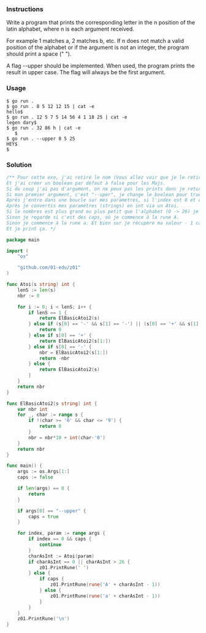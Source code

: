 ### Instructions

Write a program that prints the corresponding letter in the n position of the latin alphabet, where n is each argument received.

For example 1 matches a, 2 matches b, etc. If n does not match a valid position of the alphabet or if the argument is not an integer, the program should print a space (" ").

A flag --upper should be implemented. When used, the program prints the result in upper case. The flag will always be the first argument.

### Usage

```console
$ go run .
$ go run . 8 5 12 12 15 | cat -e
hello$
$ go run . 12 5 7 5 14 56 4 1 18 25 | cat -e
legen dary$
$ go run . 32 86 h | cat -e
   $
$ go run . --upper 8 5 25
HEY$
$
```

### Solution

```go
/** Pour cette exo, j'ai retiré le nom (Vous allez voir que je le retire très souvent).
Et j'ai créer un boolean par défaut à false pour les Majs.
Si du coup j'ai pas d'argument, on ne peux pas les prints donc je return.
Si mon premier argument, c'est "--uper", je change le boolean pour true.
Après j'entre dans une boucle sur mes parametres, si l'index est 0 et que les caps sont activés, je passe
Après je convertis mes paramètres (strings) en int via un Atoi.
Si le nombres est plus grand ou plus petit que l'alphabet (O -> 26) je print un ' '.
Sinon je regarde si c'est des caps, où je commence à la rune A.
Sinon je commence à la rune a. Et bien sur je récupère ma valeur - 1 car 1 = a ou A.
Et je print ça. */

package main

import (
	"os"

	"github.com/01-edu/z01"
)

func Atoi(s string) int {
	lenS := len(s)
	nbr := 0

	for i := 0; i < lenS; i++ {
		if lenS == 1 {
			return ElBasicAtoi2(s)
		} else if (s[0] == '-' && s[1] == '-') || (s[0] == '+' && s[1] == '+') {
			return 0
		} else if s[0] == '+' {
			return ElBasicAtoi2(s[1:])
		} else if s[0] == '-' {
			nbr = ElBasicAtoi2(s[1:])
			return -nbr
		} else {
			return ElBasicAtoi2(s)
		}
	}
	return nbr
}

func ElBasicAtoi2(s string) int {
	var nbr int
	for _, char := range s {
		if !(char >= '0' && char <= '9') {
			return 0
		}
		nbr = nbr*10 + int(char-'0')
	}
	return nbr
}

func main() {
	args := os.Args[1:]
	caps := false

	if len(args) == 0 {
		return
	}

	if args[0] == "--upper" {
		caps = true
	}

	for index, param := range args {
		if index == 0 && caps {
			continue
		}
		charAsInt := Atoi(param)
		if charAsInt == 0 || charAsInt > 26 {
			z01.PrintRune(' ')
		} else {
			if caps {
				z01.PrintRune(rune('A' + charAsInt - 1))
			} else {
				z01.PrintRune(rune('a' + charAsInt - 1))
			}
		}
	}
	z01.PrintRune('\n')
}
```
